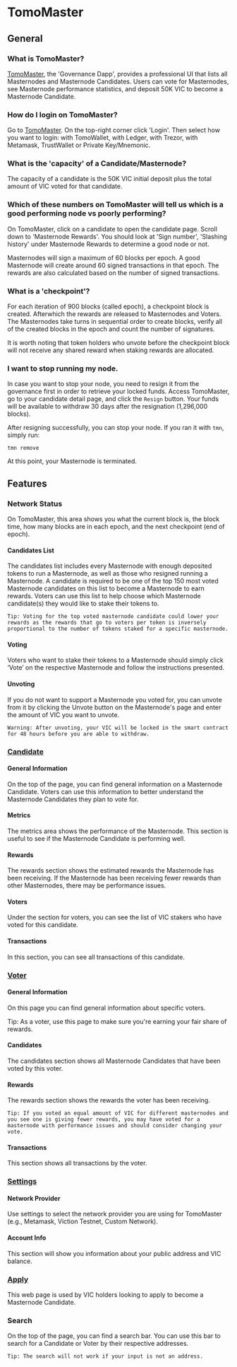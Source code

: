 # TomoMaster

## **General**

### **What is TomoMaster?**

[TomoMaster](https://master.Viction.com/), the 'Governance Dapp', provides a professional UI that lists all Masternodes and Masternode Candidates. Users can vote for Masternodes, see Masternode performance statistics, and deposit 50K VIC to become a Masternode Candidate.

### **How do I login on TomoMaster?**

Go to [TomoMaster](http://master.Viction.com). On the top-right corner click 'Login'. Then select how you want to login: with TomoWallet, with Ledger, with Trezor, with Metamask, TrustWallet or Private Key/Mnemonic.

### **What is the 'capacity' of a Candidate/Masternode?**

The capacity of a candidate is the 50K VIC initial deposit plus the total amount of VIC voted for that candidate.

### **Which of these numbers on TomoMaster will tell us which is a good performing node vs poorly performing?**

On TomoMaster, click on a candidate to open the candidate page. Scroll down to 'Masternode Rewards'. You should look at 'Sign number', 'Slashing history' under Masternode Rewards to determine a good node or not.

Masternodes will sign a maximum of 60 blocks per epoch. A good Masternode will create around 60 signed transactions in that epoch. The rewards are also calculated based on the number of signed transactions.

### **What is a 'checkpoint'?**

For each iteration of 900 blocks (called epoch), a checkpoint block is created. Afterwhich the rewards are released to Masternodes and Voters. The Masternodes take turns in sequential order to create blocks, verify all of the created blocks in the epoch and count the number of signatures.

It is worth noting that token holders who unvote before the checkpoint block will not receive any shared reward when staking rewards are allocated.

### **I want to stop running my node.**

In case you want to stop your node, you need to resign it from the governance first in order to retrieve your locked funds. Access TomoMaster, go to your candidate detail page, and click the `Resign` button. Your funds will be available to withdraw 30 days after the resignation (1,296,000 blocks).

After resigning successfully, you can stop your node. If you ran it with `tmn`, simply run:

```
tmn remove
```

At this point, your Masternode is terminated.

## Features

### Network Status

On TomoMaster, this area shows you what the current block is, the block time, how many blocks are in each epoch, and the next checkpoint (end of epoch).

#### Candidates List <a href="#candidates-list" id="candidates-list"></a>

The candidates list includes every Masternode with enough deposited tokens to run a Masternode, as well as those who resigned running a Masternode. A candidate is required to be one of the top 150 most voted Masternode candidates on this list to become a Masternode to earn rewards. Voters can use this list to help choose which Masternode candidate(s) they would like to stake their tokens to.

`Tip: Voting for the top voted masternode candidate could lower your rewards as the rewards that go to voters per token is inversely proportional to the number of tokens staked for a specific masternode.`

#### Voting <a href="#voting" id="voting"></a>

Voters who want to stake their tokens to a Masternode should simply click ‘Vote’ on the respective Masternode and follow the instructions presented.

#### Unvoting <a href="#unvoting" id="unvoting"></a>

If you do not want to support a Masternode you voted for, you can unvote from it by clicking the Unvote button on the Masternode's page and enter the amount of VIC you want to unvote.

`Warning: After unvoting, your VIC will be locked in the smart contract for 48 hours before you are able to withdraw.`

### [Candidate](https://master.Viction.com/candidate/0x3e3d98a26deef510b720967f4c4dbc88f308a994) <a href="#candidate" id="candidate"></a>

#### General Information <a href="#general-information" id="general-information"></a>

On the top of the page, you can find general information on a Masternode Candidate. Voters can use this information to better understand the Masternode Candidates they plan to vote for.

#### Metrics <a href="#metrics" id="metrics"></a>

The metrics area shows the performance of the Masternode. This section is useful to see if the Masternode Candidate is performing well.

#### Rewards <a href="#rewards" id="rewards"></a>

The rewards section shows the estimated rewards the Masternode has been receiving. If the Masternode has been receiving fewer rewards than other Masternodes, there may be performance issues.

#### Voters <a href="#voters" id="voters"></a>

Under the section for voters, you can see the list of VIC stakers who have voted for this candidate.

#### Transactions <a href="#transactions" id="transactions"></a>

In this section, you can see all transactions of this candidate.

### [Voter](https://master.Viction.com/voter/0x82d83629f48b690226af91547cbfbfc8a52b73e6) <a href="#voter" id="voter"></a>

#### General Information <a href="#general-information_1" id="general-information_1"></a>

On this page you can find general information about specific voters.

Tip: As a voter, use this page to make sure you're earning your fair share of rewards.

#### Candidates <a href="#candidates" id="candidates"></a>

The candidates section shows all Masternode Candidates that have been voted by this voter.

#### Rewards <a href="#rewards_1" id="rewards_1"></a>

The rewards section shows the rewards the voter has been receiving.

`Tip: If you voted an equal amount of VIC for different masternodes and you see one is giving fewer rewards, you may have voted for a masternode with performance issues and should consider changing your vote.`

#### Transactions <a href="#transactions_1" id="transactions_1"></a>

This section shows all transactions by the voter.

### [Settings](https://master.Viction.com/setting) <a href="#settings" id="settings"></a>

#### Network Provider <a href="#network-provider" id="network-provider"></a>

Use settings to select the network provider you are using for TomoMaster (e.g., Metamask, Viction Testnet, Custom Network).

#### Account Info <a href="#account-infos" id="account-infos"></a>

This section will show you information about your public address and VIC balance.

### [Apply](https://master.Viction.com/apply) <a href="#apply" id="apply"></a>

This web page is used by VIC holders looking to apply to become a Masternode Candidate.

### Search <a href="#search" id="search"></a>

On the top of the page, you can find a search bar. You can use this bar to search for a Candidate or Voter by their respective addresses.

`Tip: The search will not work if your input is not an address.`
